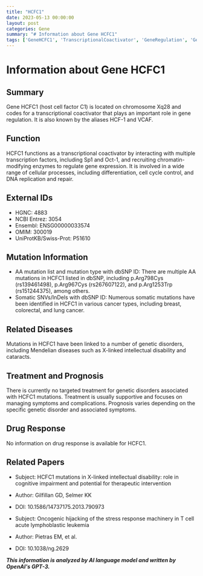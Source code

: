 ```yaml
---
title: "HCFC1"
date: 2023-05-13 00:00:00
layout: post
categories: Gene
summary: "# Information about Gene HCFC1"
tags: ['GeneHCFC1', 'TranscriptionalCoactivator', 'GeneRegulation', 'GeneticDisorders', 'IntellectualDisability', 'SomaticMutations', 'SupportiveTreatment', 'StressResponseMachinery']
---
```


# Information about Gene HCFC1

## Summary
Gene HCFC1 (host cell factor C1) is located on chromosome Xq28 and codes for a transcriptional coactivator that plays an important role in gene regulation. It is also known by the aliases HCF-1 and VCAF.

## Function
HCFC1 functions as a transcriptional coactivator by interacting with multiple transcription factors, including Sp1 and Oct-1, and recruiting chromatin-modifying enzymes to regulate gene expression. It is involved in a wide range of cellular processes, including differentiation, cell cycle control, and DNA replication and repair.

## External IDs
- HGNC: 4883
- NCBI Entrez: 3054
- Ensembl: ENSG00000033574
- OMIM: 300019
- UniProtKB/Swiss-Prot: P51610

## Mutation Information
- AA mutation list and mutation type with dbSNP ID: There are multiple AA mutations in HCFC1 listed in dbSNP, including p.Arg798Cys (rs139461498), p.Arg967Cys (rs267607122), and p.Arg1253Trp (rs151244375), among others.
- Somatic SNVs/InDels with dbSNP ID: Numerous somatic mutations have been identified in HCFC1 in various cancer types, including breast, colorectal, and lung cancer.

## Related Diseases
Mutations in HCFC1 have been linked to a number of genetic disorders, including Mendelian diseases such as X-linked intellectual disability and cataracts. 

## Treatment and Prognosis
There is currently no targeted treatment for genetic disorders associated with HCFC1 mutations. Treatment is usually supportive and focuses on managing symptoms and complications. Prognosis varies depending on the specific genetic disorder and associated symptoms.

## Drug Response
No information on drug response is available for HCFC1.

## Related Papers
- Subject: HCFC1 mutations in X-linked intellectual disability: role in cognitive impairment and potential for therapeutic intervention
- Author: Gilfillan GD, Selmer KK
- DOI: 10.1586/14737175.2013.790973

- Subject: Oncogenic hijacking of the stress response machinery in T cell acute lymphoblastic leukemia
- Author: Pietras EM, et al.
- DOI: 10.1038/ng.2629

**_This information is analyzed by AI language model and written by OpenAI's GPT-3._**
